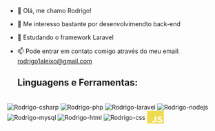- 👋 Olá, me chamo Rodrigo!
- 👀 Me interesso bastante por desenvolvimendto back-end
- 🌱 Estudando o framework Laravel
- 📫 Pode entrar em contato comigo através do meu email: rodrigo1aleixo@gmail.com
  
  <h2>Linguagens e Ferramentas:</h2>
  
<div style="display: inline_block"><br>
  
   <img align="center" alt="Rodrigo-csharp" height="30" width="40" src="https://cdn.jsdelivr.net/gh/devicons/devicon/icons/csharp/csharp-original.svg" />        
   <img align="center" alt="Rodrigo-php" height="30" width="40" src="https://cdn.jsdelivr.net/gh/devicons/devicon/icons/php/php-plain.svg" />
   <img align="center" alt="Rodrigo-laravel" height="30" width="40" src="https://cdn.jsdelivr.net/gh/devicons/devicon/icons/laravel/laravel-plain-wordmark.svg" />
   <img align="center" alt="Rodrigo-nodejs" height="30" width="40" src="https://cdn.jsdelivr.net/gh/devicons/devicon/icons/nodejs/nodejs-original.svg" />
   <img align="center" alt="Rodrigo-mysql" height="30" width="40" src="https://cdn.jsdelivr.net/gh/devicons/devicon/icons/mysql/mysql-original-wordmark.svg" />       
   <img align="center" alt="Rodrigo-html" height="30" width="40" src="https://cdn.jsdelivr.net/gh/devicons/devicon/icons/html5/html5-plain-wordmark.svg" />
   <img align="center" alt="Rodrigo-css" height="30" width="40" src="https://cdn.jsdelivr.net/gh/devicons/devicon/icons/css3/css3-plain-wordmark.svg" />
   <img align="center" alt="Rodrigo-js" height="30" width="40" src="https://raw.githubusercontent.com/devicons/devicon/master/icons/javascript/javascript-plain.svg" />
</div>
